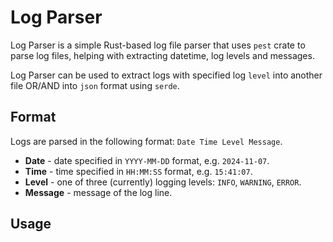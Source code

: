 # Log Parser

Log Parser is a simple Rust-based log file parser that uses `pest` crate to parse log files, helping with extracting datetime, log levels and messages.

Log Parser can be used to extract logs with specified log `level` into another file OR/AND into `json` format using `serde`.

## Format

Logs are parsed in the following format: `Date Time Level Message`.

- **Date** - date specified in `YYYY-MM-DD` format, e.g. `2024-11-07`.
- **Time** - time specified in `HH:MM:SS` format, e.g. `15:41:07`.
- **Level** - one of three (currently) logging levels: `INFO`, `WARNING`, `ERROR`.
- **Message** - message of the log line.

## Usage

